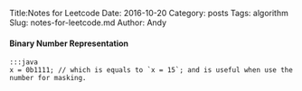Title:Notes for Leetcode
Date: 2016-10-20
Category: posts
Tags: algorithm
Slug: notes-for-leetcode.md
Author: Andy

#### Binary Number Representation 
    :::java
    x = 0b1111; // which is equals to `x = 15`; and is useful when use the number for masking.
     
     
#
